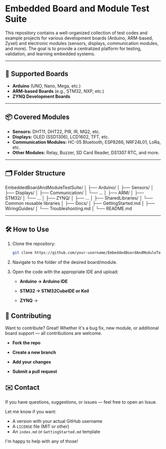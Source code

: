 # Embedded Board and Module Test Suite

This repository contains a well-organized collection of test codes and example projects for various development boards (Arduino, ARM-based, Zyxel) and electronic modules (sensors, displays, communication modules, and more). The goal is to provide a centralized platform for testing, validation, and learning embedded systems.

---

## 🧩 Supported Boards

- **Arduino** (UNO, Nano, Mega, etc.)
- **ARM-based Boards** (e.g., STM32, NXP, etc.)
- **ZYNQ Development Boards**

---

## 📦 Covered Modules

- **Sensors:** DHT11, DHT22, PIR, IR, MQ2, etc.
- **Displays:** OLED (SSD1306), LCD1602, TFT, etc.
- **Communication Modules:** HC-05 Bluetooth, ESP8266, NRF24L01, LoRa, etc.
- **Other Modules:** Relay, Buzzer, SD Card Reader, DS1307 RTC, and more.

---

## 🗂 Folder Structure

EmbeddedBoardAndModuleTestSuite/
│
├── Arduino/
│ ├── Sensors/
│ ├── Displays/
│ ├── Communication/
│ └── ...
│
├── ARM/
│ ├── STM32/
│ └── ...
│
├── ZYNQ/
│ ├── ...
│
├── SharedLibraries/
│ └── Common reusable libraries
│
├── Docs/
│ ├── GettingStarted.md
│ ├── WiringGuides/
│ └── Troubleshooting.md
│
└── README.md


---

## 🛠 How to Use

1. Clone the repository:
   ```bash
   git clone https://github.com/your-username/EmbeddedBoardAndModuleTestSuite.git
2. Navigate to the folder of the desired board/module.

3. Open the code with the appropriate IDE and upload:

    - **Arduino → Arduino IDE**

    - **STM32 → STM32CubeIDE or Keil**

    - **ZYNQ** →

## 🤝 Contributing
Want to contribute? Great! Whether it's a bug fix, new module, or additional board support — all contributions are welcome.

  - **Fork the repo**

  - **Create a new branch**

  - **Add your changes**

  - **Submit a pull request**

## ✉️ Contact
If you have questions, suggestions, or issues — feel free to open an Issue.


Let me know if you want:
- A version with your actual GitHub username
- A `LICENSE` file (MIT or other)
- An `index.md` or `GettingStarted.md` template

I'm happy to help with any of those!

